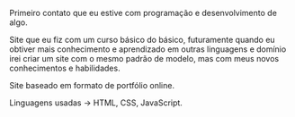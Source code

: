 Primeiro contato que eu estive com programação e desenvolvimento de algo.

Site que eu fiz com um curso básico do básico, futuramente quando eu obtiver mais conhecimento e aprendizado em outras linguagens e domínio irei criar um site com o mesmo padrão de modelo, mas com meus novos conhecimentos e habilidades.

Site baseado em formato de portfólio online.

Linguagens usadas -> HTML, CSS, JavaScript.
